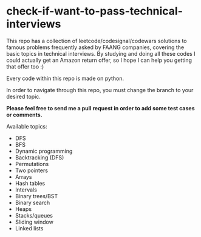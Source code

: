 # check-if-want-to-pass-technical-interviews
 This repo has a collection of leetcode/codesignal/codewars solutions to famous problems frequently asked by FAANG companies, covering the basic topics in technical interviews. 
By studying and doing all these codes I could actually get an Amazon return offer, so I hope I can help you getting that offer too :)

Every code within this repo is made on python.

In order to navigate through this repo, you must change the branch to your desired topic.

**Please feel free to send me a pull request in order to add some test cases or comments.**

Available topics:

  - DFS
  - BFS
  - Dynamic programming
  - Backtracking (DFS)
  - Permutations
  - Two pointers
  - Arrays
  - Hash tables
  - Intervals
  - Binary trees/BST
  - Binary search
  - Heaps
  - Stacks/queues
  - Sliding window
  - Linked lists
